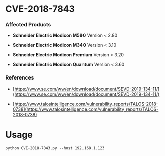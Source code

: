 # CVE-2018-7843

### Affected Products

* **Schneider Electric Modicon M580** Version < 2.80

* **Schneider Electric Modicon M340** Version < 3.10

* **Schneider Electric Modicon Premium** Version < 3.20

* **Schneider Electric Modicon Quantum** Version < 3.60

### References

* [https://www.se.com/ww/en/download/document/SEVD-2019-134-11/](https://www.se.com/ww/en/download/document/SEVD-2019-134-11/)

* [https://www.talosintelligence.com/vulnerability_reports/TALOS-2018-0738](https://www.talosintelligence.com/vulnerability_reports/TALOS-2018-0738)

# Usage

```
python CVE-2018-7843.py --host 192.168.1.123
```